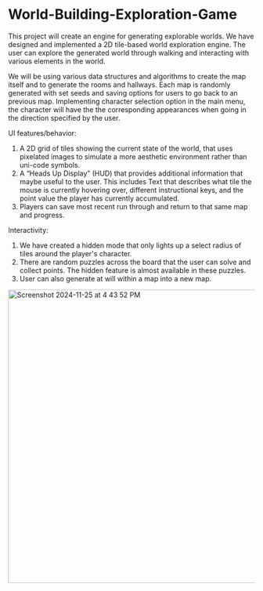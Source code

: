 # World-Building-Exploration-Game

This project will create an engine for generating explorable worlds. We have designed and implemented a 2D tile-based world exploration engine. The user can explore the generated world through walking and interacting with various elements in the world. 

We will be using various data structures and algorithms to create the map itself and to generate the rooms and hallways. Each map is randomly generated with set seeds and saving options for users to go back to an previous map. Implementing character selection option in the main menu, the character will have the the corresponding appearances when going in the direction specified by the user. 

UI features/behavior: 

1) A 2D grid of tiles showing the current state of the world, that uses pixelated images to simulate a more aesthetic environment rather than uni-code symbols. 
2) A “Heads Up Display” (HUD) that provides additional information that maybe useful to the user. This includes Text that describes what tile the mouse is currently hovering over, different instructional keys, and the point value the player has currently accumulated. 
3) Players can save most recent run through and return to that same map and progress. 

Interactivity:

1) We have created a hidden mode that only lights up a select radius of tiles around the player's character.
2) There are random puzzles across the board that the user can solve and collect points. The hidden feature is almost available in these puzzles. 
3) User can also generate at will within a map into a new map.

<img width="599" alt="Screenshot 2024-11-25 at 4 43 52 PM" src="https://github.com/user-attachments/assets/a6688724-24ad-428f-9df6-a0244f188cfd">
